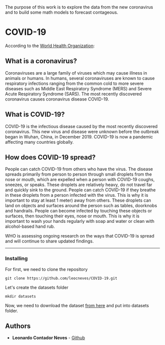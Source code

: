 The purpose of this work is to explore the data from the new coronavirus and to build some math models to forecast contageous.

# COVID-19

According to the [World Health Organization](https://www.who.int/emergencies/diseases/novel-coronavirus-2019/question-and-answers-hub/q-a-detail/q-a-coronaviruses):

## What is a coronavirus?

Coronaviruses are a large family of viruses which may cause illness in animals or humans.  In humans, several coronaviruses are known to cause respiratory infections ranging from the common cold to more severe diseases such as Middle East Respiratory Syndrome (MERS) and Severe Acute Respiratory Syndrome (SARS). The most recently discovered coronavirus causes coronavirus disease COVID-19.

## What is COVID-19?

COVID-19 is the infectious disease caused by the most recently discovered coronavirus. This new virus and disease were unknown before the outbreak began in Wuhan, China, in December 2019. COVID-19 is now a pandemic affecting many countries globally.

## How does COVID-19 spread?

People can catch COVID-19 from others who have the virus. The disease spreads primarily from person to person through small droplets from the nose or mouth, which are expelled when a person with COVID-19 coughs, sneezes, or speaks. These droplets are relatively heavy, do not travel far and quickly sink to the ground. People can catch COVID-19 if they breathe in these droplets from a person infected with the virus.  This is why it is important to stay at least 1 meter) away from others. These droplets can land on objects and surfaces around the person such as tables, doorknobs and handrails.  People can become infected by touching these objects or surfaces, then touching their eyes, nose or mouth.  This is why it is important to wash your hands regularly with soap and water or clean with alcohol-based hand rub.

WHO is assessing ongoing research on the ways that COVID-19 is spread and will continue to share updated findings.    

***

### Installing

For first, we need to clone the repository

```
git clone https://github.com/leocneves/COVID-19.git
```

Let's create the datasets folder

```
mkdir datasets
```

Now, we need to download the dataset [from here](https://covid.saude.gov.br/) and put into datasets folder.


## Authors

* **Leonardo Contador Neves** - [Github](https://github.com/leocneves)
